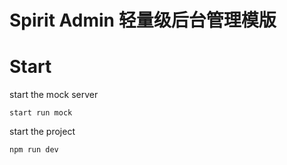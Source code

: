 # Spirit Admin 轻量级后台管理模版

# Start
start the mock server
```
start run mock
```
start the project
```
npm run dev
```
